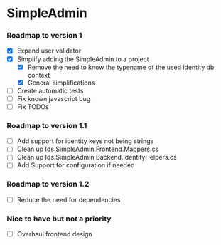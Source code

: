 # SimpleAdmin
### Roadmap to version 1

- [x] Expand user validator
- [x] Simplify adding the SimpleAdmin to a project
  - [x] Remove the need to know the typename of the used identity db context
  - [x] General simplifications
- [ ] Create automatic tests
- [ ] Fix known javascript bug
- [ ] Fix TODOs
  
### Roadmap to version 1.1

- [ ] Add support for identity keys not being strings
- [ ] Clean up Ids.SimpleAdmin.Frontend.Mappers.cs
- [ ] Clean up Ids.SimpleAdmin.Backend.IdentityHelpers.cs
- [ ] Add Support for configuration if needed

### Roadmap to version 1.2

- [ ] Reduce the need for dependencies

### Nice to have but not a priority

-[ ] Overhaul frontend design 